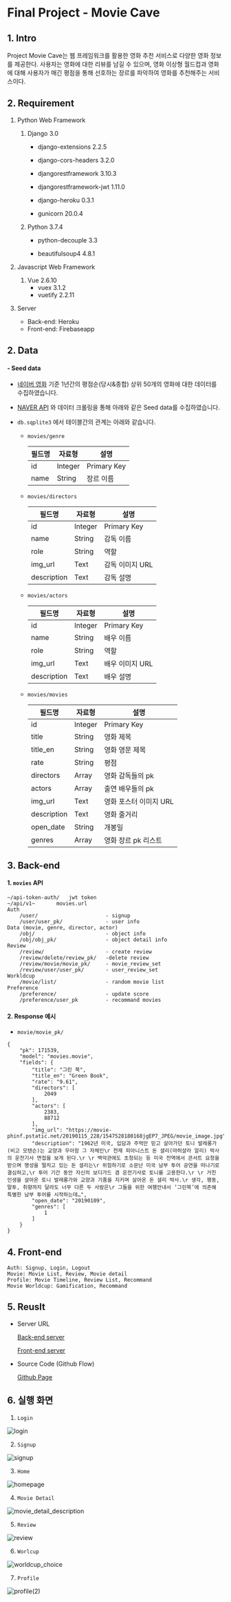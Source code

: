 # Final Project - Movie Cave

## 1. Intro

Project Movie Cave는 웹 프레임워크를 활용한 영화 추천 서비스로 다양한 영화 정보를 제공한다. 사용자는 영화에 대한 리뷰를 남길 수 있으며, 영화 이상형 월드컵과 영화에 대해 사용자가 매긴 평점을 통해 선호하는 장르를 파악하여 영화를 추천해주는 서비스이다.

## 2. Requirement

1. Python Web Framework

   1. Django 3.0

      - django-extensions 2.2.5

      - django-cors-headers 3.2.0

      - djangorestframework 3.10.3
      - djangorestframework-jwt 1.11.0
      - django-heroku 0.3.1
      - gunicorn 20.0.4

   2. Python 3.7.4

      - python-decouple 3.3

      - beautifulsoup4 4.8.1
      

2. Javascript Web Framework

   1. Vue 2.6.10
      - vuex 3.1.2
      - vuetify 2.2.11

3. Server
   - Back-end: Heroku
   - Front-end: Firebaseapp

## 2. Data

#### -  Seed data

- [네이버 영화](https://movie.naver.com) 기준 1년간의 평점순(당시&종합) 상위 50개의 영화에 대한 데이터를 수집하였습니다. 

- [NAVER API](https://developers.naver.com) 와 데이터 크롤링을 통해 아래와 같은 Seed data를 수집하였습니다.

- `db.sqplite3` 에서 테이블간의 관계는 아래와 같습니다.

  - `movies/genre`

    | 필드명 | 자료형  | 설명        |
    | ------ | ------- | ----------- |
    | id     | Integer | Primary Key |
    | name   | String  | 장르 이름   |

  

  - `movies/directors`

    | 필드명      | 자료형  | 설명            |
    | ----------- | ------- | --------------- |
    | id          | Integer | Primary Key     |
    | name        | String  | 감독 이름       |
    | role        | String  | 역할            |
    | img_url     | Text    | 감독 이미지 URL |
    | description | Text    | 감독 설명       |

  
  
  
  - `movies/actors`
  
    | 필드명      | 자료형  | 설명            |
    | ----------- | ------- | --------------- |
    | id          | Integer | Primary Key     |
    | name        | String  | 배우 이름       |
    | role        | String  | 역할            |
    | img_url     | Text    | 배우 이미지 URL |
    | description | Text    | 배우 설명       |
  
  
  
  - `movies/movies`
  
    | 필드명      | 자료형  | 설명                   |
    | ----------- | ------- | ---------------------- |
    | id          | Integer | Primary Key            |
    | title       | String  | 영화 제목              |
    | title_en    | String  | 영화 영문 제목         |
    | rate        | String  | 평점                   |
    | directors   | Array   | 영화 감독들의 pk       |
    | actors      | Array   | 출연 배우들의 pk       |
    | img_url     | Text    | 영화 포스터 이미지 URL |
    | description | Text    | 영화 줄거리            |
    | open_date   | String  | 개봉일                 |
    | genres      | Array   | 영화 장르 pk 리스트    |
  
  



## 3. Back-end

#### 1.  `movies` API

```
~/api-token-auth/	jwt token
~/api/v1~		movies.url	
Auth
	/user/						- signup
	/user/user_pk/				- user info
Data (movie, genre, director, actor)
	/obj/						- object info
	/obj/obj_pk/				- object detail info
Review 
	/review/					- create review
	/review/delete/review_pk/	-delete review
	/review/movie/movie_pk/		- movie_review_set
	/review/user/user_pk/		- user_review_set
Workldcup
	/movie/list/				- random movie list
Preference
	/preference/				- update score
	/preference/user_pk			- recommand movies
```



#### 2. Response 예시

- `movie/movie_pk/`

```
{
	"pk": 171539,
	"model": "movies.movie",
	"fields": {
		"title": "그린 북",
		"title_en": "Green Book",
		"rate": "9.61",
		"directors": [
			2049
		],
		"actors": [
			2383,
			88712
		],
		"img_url": "https://movie-phinf.pstatic.net/20190115_228/1547528180168jgEP7_JPEG/movie_image.jpg",
		"description": "1962년 미국, 입담과 주먹만 믿고 살아가던 토니 발레롱가(비고 모텐슨)는 교양과 우아함 그 자체인\r 천재 피아니스트 돈 셜리(마허샬라 알리) 박사의 운전기사 면접을 보게 된다.\r \r 백악관에도 초청되는 등 미국 전역에서 콘서트 요청을 받으며 명성을 떨치고 있는 돈 셜리는\r 위험하기로 소문난 미국 남부 투어 공연을 떠나기로 결심하고,\r 투어 기간 동안 자신의 보디가드 겸 운전기사로 토니를 고용한다.\r \r 거친 인생을 살아온 토니 발레롱가와 교양과 기품을 지키며 살아온 돈 셜리 박사.\r 생각, 행동, 말투, 취향까지 달라도 너무 다른 두 사람은\r 그들을 위한 여행안내서 ‘그린북’에 의존해 특별한 남부 투어를 시작하는데…",
		"open_date": "20190109",
		"genres": [
			1
		]
	}
}
```



## 4. Front-end

```
Auth: Signup, Login, Logout
Movie: Movie List, Review, Movie detail
Profile: Movie Timeline, Review List, Recommand
Movie Worldcup: Gamification, Recommand
```



## 5. Reuslt

- Server URL

  [Back-end server](https://movie-cave.herokuapp.com)

  [Front-end server](https://movie-cave-vue.firebaseapp.com)

- Source Code (Github Flow)

  [Github Page](https://github.com/Kuhnhee/Movie-Cave-Project)
  
  


## 6. 실행 화면

1. `Login`

![login](./img/login.PNG)



2. `Signup`

![signup](./img/signup.PNG)



3. `Home`

![homepage](./img/homepage.PNG)



4. `Movie Detail`

![movie_detail_description](./img/movie_detail_description.PNG)



5. `Review`

![review](./img/review.PNG)



6. `Worlcup`

![worldcup_choice](./img/worldcup_choice.PNG)



7. `Profile`

![profile(2)](./img/profile(2).PNG)


